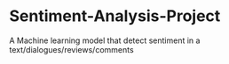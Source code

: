 # Sentiment-Analysis-Project
 A Machine learning model that detect sentiment in a text/dialogues/reviews/comments
